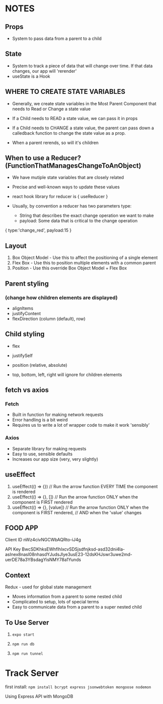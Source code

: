 
# NOTES

## Props

- System to pass data from a parent to a child

## State

- System to track a piece of data that will change over time. If that data changes, our app will 'rerender'
- useState is a Hook

## WHERE TO CREATE STATE VARIABLES

- Generally, we create state variables in the Most Parent Component
that needs to Read or Change a state value

- If a Child needs to READ a state value, we can pass it in props
- If a Child needs to CHANGE a state value,  the parent can pass down a calledback function to change the state value as a prop.
- When a parent rerends, so will it's children

## When to use a Reducer? (FunctionThatManagesChangeToAnObject)

- We have mutiple state variables that are closely related
- Precise and well-known ways to update these values
- react hook library for reducer is { useReducer }

- Usually, by convention a reducer has two parameters
type:
  - String that describes the exact change operation we want to make
  - payload: Some data that is critical to the change operation

{ type:'change_red', payload:15 }

## Layout

1. Box Object Model - Use this to affect the positioning of a single element
2. Flex Box - Use this to position multiple elements with a common parent
3. Position - Use this override Box Object Model + Flex Box

## Parent styling

### (change how children elements are displayed)

- alignItems
- justifyContent
- flexDirection (column (default), row)

## Child styling

- flex
- justifySelf

- position (relative, absolute)

- top, bottom, left, right will ignore for children elements

## fetch vs axios

### Fetch

- Built in function for making network requests
- Error handling is a bit weird
- Requires us to write a lot of wrapper code to make it work 'sensibly'

### Axios

- Separate library for making requests
- Easy to use, sensible defaults
- Increases our app size (very, very slightly)

## useEffect

1. useEffect(() => {}) // Run the arrow function EVERY TIME the component is rendered
2. useEffect(() => {}, []) // Run the arrow function ONLY when the component is FIRST rendered
3. useEffect(() => {}, [value]) // Run the arrow function ONLY when the component is FIRST rendered,
                             // AND when the 'value' changes

## FOOD APP

Client ID
nWz4civNGCWbAQRto-iJ4g

API Key
BwcSDKhksEWhflhlxcvSDSjsdfnjksd-asd32dni4la-asInex8nasl08nhasdYJudsJlye3usE23-12dsKHJswr3uwe2md-uerDE78a3YBsdagYisNMY78a1Yunds

## Context

Redux - used for global state management

- Moves information from a parent to some nested child
- Complicated to setup, lots of special terms
- Easy to communicate data from a parent to a super nested child

## To Use Server

  1. `expo start`
  
  2. `npm run db`

  3. `npm run tunnel`

# Track Server

first install: `npm install bcrypt express jsonwebtoken mongoose nodemon`

Using Express API with MongoDB
